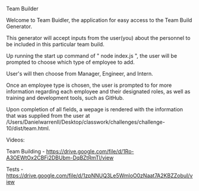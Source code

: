 Team Builder

Welcome to Team Buidler, the application for easy access to the Team Build Generator.

This generator will accept inputs from the user(you) about the personnel to be included in this particular team build.

Up running the start up command of " node index.js ", the user will be prompted to choose which type of employee to add.

User's will then choose from Manager, Engineer, and Intern.

Once an employee type is chosen, the user is prompted to for more information regarding each employee and their designated roles, as well as training and development tools, such as GitHub.

Upon completion of all fields, a wepage is rendered with the information that was supplied from the user at /Users/DanielwarrenII/Desktop/classwork/challenges/challenge-10/dist/team.html.

Videos:

Team Building - https://drive.google.com/file/d/1Ro-A3OEWtOx2CBFi2DBUbm-DqBZtRmTl/view

Tests - https://drive.google.com/file/d/1zpNNUQ3Le5WmloO0zNaat7A2KBZZobuI/view
